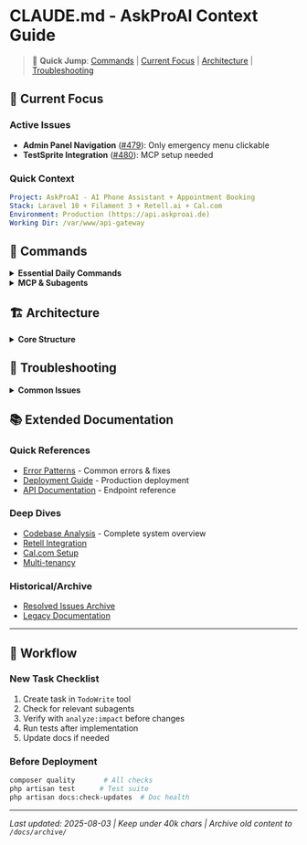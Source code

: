 # CLAUDE.md - AskProAI Context Guide

> 🚀 **Quick Jump**: [Commands](#commands) | [Current Focus](#current-focus) | [Architecture](#architecture) | [Troubleshooting](#troubleshooting)

## 🎯 Current Focus

### Active Issues
- **Admin Panel Navigation** ([#479](https://github.com/fabianSp77/askproai-api/issues/479)): Only emergency menu clickable
- **TestSprite Integration** ([#480](https://github.com/fabianSp77/askproai-api/issues/480)): MCP setup needed

### Quick Context
```yaml
Project: AskProAI - AI Phone Assistant + Appointment Booking
Stack: Laravel 10 + Filament 3 + Retell.ai + Cal.com
Environment: Production (https://api.askproai.de)
Working Dir: /var/www/api-gateway
```

## 🔧 Commands

<details>
<summary><strong>Essential Daily Commands</strong></summary>

```bash
# Database Access
mysql -u askproai_user -p'lkZ57Dju9EDjrMxn' askproai_db

# Cache & Build
php artisan optimize:clear
npm run build
php artisan filament:clear-cached-components

# Queue & Monitoring
php artisan horizon
php artisan horizon:status
tail -f storage/logs/laravel.log

# Testing
php artisan test
php artisan test --filter=FeatureName
```
</details>

<details>
<summary><strong>MCP & Subagents</strong></summary>

### Available MCPs
- `CalcomMCP` - Calendar integration
- `RetellMCP` - AI phone service
- `DatabaseMCP` - Safe DB operations
- Context7 (`mcp__context7__*`) - Library docs

### Key Subagents
- `ui-auditor` - UI/UX analysis
- `performance-profiler` - Performance issues
- `engineering/rapid-prototyper` - Quick MVPs
- `test-writer-fixer` - Auto test fixes

[Full Agent List](./.claude/agents/README.md)
</details>

## 🏗️ Architecture

<details>
<summary><strong>Core Structure</strong></summary>

```
Company (Tenant)
├── Branches (Locations)
├── Staff (Employees)
├── Services (Offerings)
├── Customers
└── Appointments
```

### Key Services
- `RetellV2Service` - AI phone integration
- `CalcomV2Service` - Calendar API
- `AppointmentService` - Booking logic
- `CustomerService` - Customer management

### Integration Flow
1. Call → Retell.ai answers
2. AI extracts appointment details
3. Webhook → `/api/retell/webhook-simple`
4. Create/update customer
5. Book in Cal.com
6. Confirm to caller
</details>

## 🚨 Troubleshooting

<details>
<summary><strong>Common Issues</strong></summary>

### Admin Panel Navigation Not Working
```javascript
// Quick test in browser console
document.querySelectorAll('a[href*="/admin"]').forEach(link => {
    const style = window.getComputedStyle(link);
    console.log(`${link.textContent}: ${style.pointerEvents}`);
});
```

### Retell.ai Issues
```bash
# Check webhook processing
tail -f storage/logs/laravel.log | grep -i retell

# Manual import
php manual-retell-import.php

# Test webhook
php test-retell-real-data.php
```

### Database Issues
```bash
# Clear config cache
rm -f bootstrap/cache/config.php
php artisan config:cache

# Check connections
php artisan db:show
```
</details>

## 📚 Extended Documentation

### Quick References
- [Error Patterns](./docs/ERROR_PATTERNS.md) - Common errors & fixes
- [Deployment Guide](./docs/DEPLOYMENT_CHECKLIST.md) - Production deployment
- [API Documentation](./docs/API_DOCUMENTATION.md) - Endpoint reference

### Deep Dives
- [Codebase Analysis](./codebase_analysis.md) - Complete system overview
- [Retell Integration](./docs/integrations/RETELL_INTEGRATION.md)
- [Cal.com Setup](./docs/integrations/CALCOM_SETUP.md)
- [Multi-tenancy](./docs/architecture/MULTI_TENANCY.md)

### Historical/Archive
- [Resolved Issues Archive](./docs/archive/RESOLVED_ISSUES.md)
- [Legacy Documentation](./docs/archive/LEGACY.md)

---

## 🎯 Workflow

### New Task Checklist
1. Create task in `TodoWrite` tool
2. Check for relevant subagents
3. Verify with `analyze:impact` before changes
4. Run tests after implementation
5. Update docs if needed

### Before Deployment
```bash
composer quality       # All checks
php artisan test      # Test suite
php artisan docs:check-updates  # Doc health
```

---

*Last updated: 2025-08-03 | Keep under 40k chars | Archive old content to `/docs/archive/`*